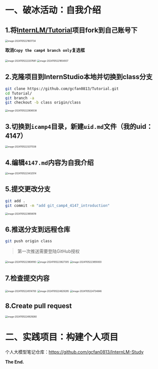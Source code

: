 # 一、破冰活动：自我介绍

## 1.将[InternLM/Tutorial](https://github.com/InternLM/Tutorial)项目fork到自己账号下

<img src="./assets/image-20241105221601734.png" alt="image-20241105221601734" style="zoom:50%;" />

**取消`Copy the camp4 branch only`复选框**

<img src="./assets/image-20241105222207681.png" alt="image-20241105222207681" style="zoom:50%;" />

<img src="./assets/image-20241105221654937.png" alt="image-20241105221654937" style="zoom:50%;" />

## 2.克隆项目到InternStudio本地并切换到class分支

```bash
git clone https://github.com/gcfan0813/Tutorial.git 
cd Tutorial/
git branch -a
git checkout -b class origin/class
```

<img src="./assets/image-20241105222806538.png" alt="image-20241105222806538" style="zoom:50%;" />

## 3.切换到`icamp4`目录，新建`uid.md`文件（我的uid：4147）

<img src="./assets/image-20241105223217038.png" alt="image-20241105223217038" style="zoom:50%;" />

## 4.编辑`4147.md`内容为自我介绍

<img src="./assets/image-20241105223432514.png" alt="image-20241105223432514" style="zoom:50%;" />

## 5.提交更改分支

```bash
git add .
git commit -m "add git_camp4_4147_introduction"
```

<img src="./assets/image-20241105223658018.png" alt="image-20241105223658018" style="zoom:50%;" />

## 6.推送分支到远程仓库

```bash
git push origin class
```

> 第一次推送需要登陆GitHub授权

<img src="./assets/image-20241105223808183.png" alt="image-20241105223808183" style="zoom:50%;" />

<img src="./assets/image-20241105223827305.png" alt="image-20241105223827305" style="zoom:50%;" />

<img src="./assets/image-20241105223859300.png" alt="image-20241105223859300" style="zoom:50%;" />

## 7.检查提交内容

<img src="./assets/image-20241105224514700.png" alt="image-20241105224514700" style="zoom:50%;" />

<img src="./assets/image-20241105224629285.png" alt="image-20241105224629285" style="zoom:50%;" />

<img src="./assets/image-20241105224734846.png" alt="image-20241105224734846" style="zoom:50%;" />

## 8.Create pull request

<img src="./assets/image-20241105224929260.png" alt="image-20241105224929260" style="zoom:50%;" />

# 二、实践项目：构建个人项目

个人大模型笔记仓库：https://github.com/gcfan0813/InternLM-Study



**The End.**

